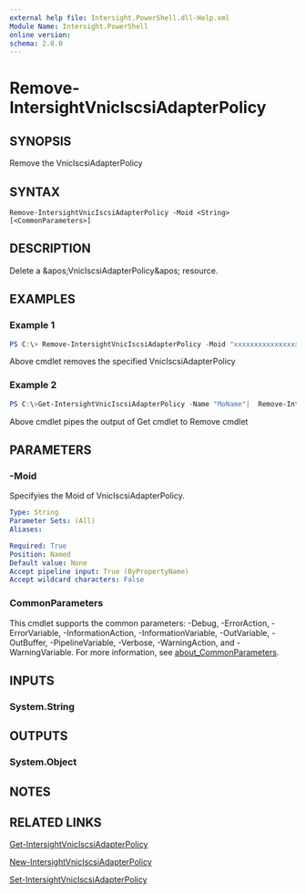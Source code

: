```yaml
---
external help file: Intersight.PowerShell.dll-Help.xml
Module Name: Intersight.PowerShell
online version:
schema: 2.0.0
---
```


# Remove-IntersightVnicIscsiAdapterPolicy

## SYNOPSIS
Remove the VnicIscsiAdapterPolicy

## SYNTAX

```
Remove-IntersightVnicIscsiAdapterPolicy -Moid <String> [<CommonParameters>]
```

## DESCRIPTION
Delete a &amp;apos;VnicIscsiAdapterPolicy&amp;apos; resource.

## EXAMPLES

### Example 1
```powershell
PS C:\> Remove-IntersightVnicIscsiAdapterPolicy -Moid "xxxxxxxxxxxxxxxxxxxxxxxxxxx"
```
Above cmdlet removes the specified VnicIscsiAdapterPolicy 

### Example 2
```powershell
PS C:\>Get-IntersightVnicIscsiAdapterPolicy -Name "MoName"|  Remove-IntersightVnicIscsiAdapterPolicy
```
Above cmdlet pipes the output of Get cmdlet to Remove cmdlet

## PARAMETERS

### -Moid
Specifyies the Moid of VnicIscsiAdapterPolicy.

```yaml
Type: String
Parameter Sets: (All)
Aliases:

Required: True
Position: Named
Default value: None
Accept pipeline input: True (ByPropertyName)
Accept wildcard characters: False
```

### CommonParameters
This cmdlet supports the common parameters: -Debug, -ErrorAction, -ErrorVariable, -InformationAction, -InformationVariable, -OutVariable, -OutBuffer, -PipelineVariable, -Verbose, -WarningAction, and -WarningVariable. For more information, see [about_CommonParameters](http://go.microsoft.com/fwlink/?LinkID=113216).

## INPUTS

### System.String

## OUTPUTS

### System.Object
## NOTES

## RELATED LINKS

[Get-IntersightVnicIscsiAdapterPolicy](./Get-IntersightVnicIscsiAdapterPolicy.md)

[New-IntersightVnicIscsiAdapterPolicy](./New-IntersightVnicIscsiAdapterPolicy.md)

[Set-IntersightVnicIscsiAdapterPolicy](./Set-IntersightVnicIscsiAdapterPolicy.md)


